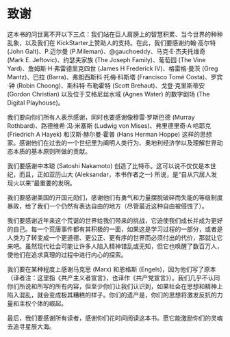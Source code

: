 # 致谢

这本书的问世离不开以下三点：我们站在巨人肩膀上的智慧积累、当今世界的种种乱象，以及我们在 KickStarter上赞助人的支持。在此，我们要感谢约翰·高尔特 (John Galt)、P.迈尔曼 (P.Mileman)、@gauchoeddy、马克·E·杰夫托维奇 (Mark E. Jeftovic)、约瑟夫家族 (The Joseph Family)、葡萄园 (The Vine Yard)、詹姆斯·H·弗雷德里克四世 (James H Frederick IV)、格雷格·曼茨 (Greg Mantz)、巴拉 (Barra)、弗朗西斯科·托梅·科斯塔 (Francisco Tomé Costa)、罗宾·钟 (Robin Choong)、斯科特·布勒霍特 (Scott Brehaut)、戈登·克里斯蒂安 (Gordon Christian) 以及位于艾格尼丝水域 (Agnes Water) 的数字剧场 (The Digital Playhouse)。

我们要向你们所有人表示感谢，同时也要感谢像穆雷·罗斯巴德 (Murray Rothbard)、路德维希·冯·米塞斯 (Ludwig von Mises)、弗里德里奇·A·哈耶克 (Friedrich A Hayek) 和汉斯·赫尔曼·霍普 (Hans Herman Hoppe) 这样的思想家。感谢他们在过去的一个世纪里为阐明人类行为、奥地利经济学以及理解世界动态本质的基本原则所做的贡献。

我们要感谢中本聪 (Satoshi Nakamoto) 创造了比特币。这可以说不仅仅是本世纪，而且，正如亚历山大 (Aleksandar，本书作者之一) 所说，是“自从穴居人发现火以来”最重要的发明。

我们要感谢美国的开国元勋们，感谢他们有勇气和力量摆脱破碎而失能的等级制度暴政，给了我们一个仍然有表达自由的地方（尽管最近这种自由被侵蚀了）。

我们要感谢近年来这个荒诞的世界给我们带来的挑战，它迫使我们成长并成为更好的自己。每一个荒唐事件都有其积极的一面，如果这是学习过程的一部分，或者是人类为了转变成一个更道德、更公正、更有序的世界而必须付出的代价，那就让它来吧。虽然现代社会可能让许多人陷入精神错乱或无知，但它也唤醒了数百万人，使他们在追求真理的过程中进行内心的探索。

我们要在某种程度上感谢马克思 (Marx) 和恩格斯 (Engels)，因为他们写了原本（译者注：这里指《共产主义者宣言》，也译作《共产党宣言》）。我们几乎不认同你们所说和所写的所有内容，但至少你们让我们认识到，如果社会在思想和精神上陷入混乱，就会变成极其糟糕的样子。你们的遗产是，你们的思想将激发反抗的力量和主权个体的崛起。

最后，我们要感谢所有读者，感谢你们花时间阅读这本书。愿它能激励你们的灵魂去追寻星辰大海。
